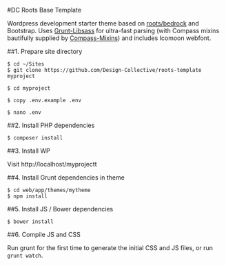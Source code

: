 #DC Roots Base Template

Wordpress development starter theme based on [roots/bedrock](https://github.com/roots/bedrock) and Bootstrap. Uses [Grunt-Libsass](https://www.npmjs.com/package/grunt-libsass) for ultra-fast parsing (with Compass mixins bautifully supplied by [Compass-Mixins](https://github.com/Igosuki/compass-mixins)) and includes Icomoon webfont.
 
##1. Prepare site directory

```
$ cd ~/Sites
$ git clone https://github.com/Design-Collective/roots-template myproject

$ cd myproject

$ copy .env.example .env

$ nano .env
```

##2. Install PHP dependencies

```
$ composer install
```

##3. Install WP

Visit http://localhost/myprojectt

##4. Install Grunt dependencies in theme

```
$ cd web/app/themes/mytheme
$ npm install
```

##5. Install JS / Bower dependencies

```
$ bower install
```

##6. Compile JS and CSS

Run grunt for the first time to generate the initial CSS and JS files, or run ```grunt watch```.